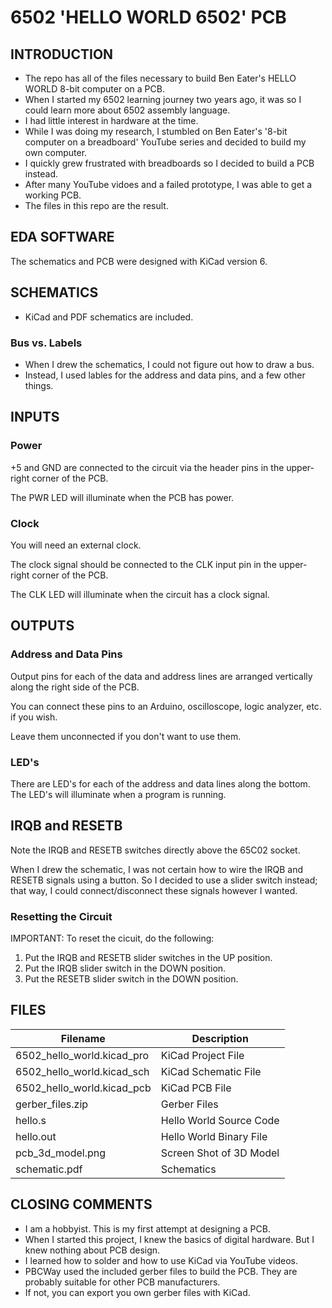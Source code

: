 # 6502 'HELLO WORLD 6502' PCB

## INTRODUCTION
- The repo has all of the files necessary to build Ben Eater's HELLO WORLD 8-bit computer on a PCB.
- When I started my 6502 learning journey two years ago, it was so I could learn more about 6502 assembly language.
- I had little interest in hardware at the time.
- While I was doing my research, I stumbled on Ben Eater's '8-bit computer on a breadboard' YouTube series and decided to build my own computer.
- I quickly grew frustrated with breadboards so I decided to build a PCB instead.
- After many YouTube vidoes and a failed prototype, I was able to get a working PCB.
- The files in this repo are the result.

## EDA SOFTWARE
The schematics and PCB were designed with KiCad version 6.

## SCHEMATICS
- KiCad and PDF schematics are included.

### Bus vs. Labels

- When I drew the schematics, I could not figure out how to draw a bus.
- Instead, I used lables for the address and data pins, and a few other things.

## INPUTS
### Power
+5 and GND are connected to the circuit via the header pins in the upper-right corner of the PCB.

The PWR LED will illuminate when the PCB has power.

### Clock
You will need an external clock.

The clock signal should be connected to the CLK input pin in the upper-right corner of the PCB.

The CLK LED will illuminate when the circuit has a clock signal.

## OUTPUTS 
### Address and Data Pins
Output pins for each of the data and address lines are arranged vertically along the right side of the PCB.

You can connect these pins to an Arduino, oscilloscope, logic analyzer, etc. if you wish.

Leave them unconnected if you don't want to use them.

### LED's
There are LED's for each of the address and data lines along the bottom.  The LED's will illuminate when a program is running.

## IRQB and RESETB
Note the IRQB and RESETB switches directly above the 65C02 socket. 

When I drew the schematic, I was not certain how to wire the IRQB and RESETB signals using a button.  So I decided to use a slider switch instead; that way, I could connect/disconnect these signals however I wanted.

###  Resetting the Circuit
IMPORTANT:  To reset the cicuit, do the following:

1. Put the IRQB and RESETB slider switches in the UP position.
1. Put the IRQB slider switch in the DOWN position.
1. Put the RESETB slider switch in the DOWN position.

## FILES
|Filename|Description|
|-|-|
|6502_hello_world.kicad_pro|KiCad Project File|
|6502_hello_world.kicad_sch|KiCad Schematic File|
|6502_hello_world.kicad_pcb|KiCad PCB File|
|gerber_files.zip|Gerber Files|
|hello.s|Hello World Source Code|
|hello.out|Hello World Binary File|
|pcb_3d_model.png|Screen Shot of 3D Model|
|schematic.pdf|Schematics|

## CLOSING COMMENTS
- I am a hobbyist.  This is my first attempt at designing a PCB.
- When I started this project, I knew the basics of digital hardware.  But I knew nothing about PCB design.
- I learned how to solder and how to use KiCad via YouTube videos.
- PBCWay used the included gerber files to build the PCB.  They are probably suitable for other PCB manufacturers.
- If not, you can export you own gerber files with KiCad.
